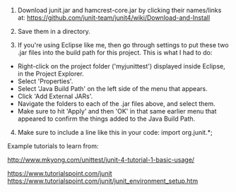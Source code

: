 1) Download junit.jar and hamcrest-core.jar by clicking their names/links at: 
https://github.com/junit-team/junit4/wiki/Download-and-Install

2) Save them in a directory.

3) If you're using Eclipse like me, then go through settings to put these two .jar files into the build path for this project. This is what I had to do: 

* Right-click on the project folder ('myjunittest') displayed inside Eclipse, in the Project Explorer.
* Select 'Properties'.
* Select 'Java Build Path' on the left side of the menu that appears.
* Click 'Add External JARs'.
* Navigate the folders to each of the .jar files above, and select them.
* Make sure to hit 'Apply' and then 'OK' in that same earlier menu that appeared to confirm the things added to the Java Build Path.

4) Make sure to include a line like this in your code:
import org.junit.*;


Example tutorials to learn from:

http://www.mkyong.com/unittest/junit-4-tutorial-1-basic-usage/

https://www.tutorialspoint.com/junit
https://www.tutorialspoint.com/junit/junit_environment_setup.htm